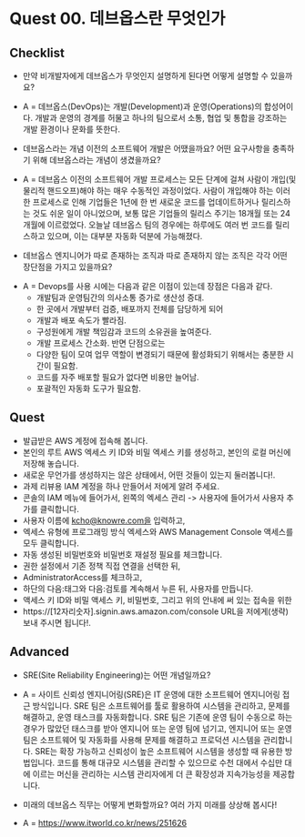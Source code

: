 <h1> Quest 00. 데브옵스란 무엇인가 </h1>

<h2>Checklist</h2>

- 만약 비개발자에게 데브옵스가 무엇인지 설명하게 된다면 어떻게 설명할 수 있을까요?
* A = 데브옵스(DevOps)는 개발(Development)과 운영(Operations)의 합성어이다. 개발과 운영의 경계를 허물고 하나의 팀으로서 소통, 협업 및 통합을 강조하는 개발 환경이나 문화를 뜻한다.

- 데브옵스라는 개념 이전의 소프트웨어 개발은 어땠을까요? 어떤 요구사항을 충족하기 위해 데브옵스라는 개념이 생겼을까요?
* A = 데브옵스 이전의 소프트웨어 개발 프로세스는 모든 단계에 걸쳐 사람이 개입(및 물리적 핸드오프)해야 하는 매우 수동적인 과정이었다. 사람이 개입해야 하는 이러한 프로세스로 인해 기업들은 1년에 한 번 새로운 코드를 업데이트하거나 릴리스하는 것도 쉬운 일이 아니었으며, 보통 많은 기업들의 릴리스 주기는 18개월 또는 24개월에 이르렀었다. 오늘날 데브옵스 팀의 경우에는 하루에도 여러 번 코드를 릴리스하고 있으며, 이는 대부분 자동화 덕분에 가능해졌다.


- 데브옵스 엔지니어가 따로 존재하는 조직과 따로 존재하지 않는 조직은 각각 어떤 장단점을 가지고 있을까요?
* A = Devops를 사용 시에는 다음과 같은 이점이 있는데 장점은 다음과 같다.
    - 개발팀과 운영팀간의 의사소통 증가로 생산성 증대.
    - 한 곳에서 개발부터 검증, 배포까지 전체를 담당하게 되어
    - 개발과 배포 속도가 빨라짐.
    - 구성원에게 개발 책임감과 코드의 소유권을 높여준다.
    - 개발 프로세스 간소화.
반면 단점으로는
    - 다양한 팀이 모여 업무 역할이 변경되기 때문에 활성화되기 위해서는 충분한 시간이 필요함.
    - 코드를 자주 배포할 필요가 없다면 비용만 늘어남.
    - 포괄적인 자동화 도구가 필요함.


<h2>Quest</h2>

- 발급받은 AWS 계정에 접속해 봅니다.
- 본인의 루트 AWS 엑세스 키 ID와 비밀 엑세스 키를 생성하고, 본인의 로컬 머신에 저장해 놓습니다.
- 새로운 무언가를 생성하지는 않은 상태에서, 어떤 것들이 있는지 둘러봅니다!.
- 과제 리뷰용 IAM 계정을 하나 만들어서 저에게 알려 주세요.
- 콘솔의 IAM 메뉴에 들어가서, 왼쪽의 엑세스 관리 -> 사용자에 들어가서 사용자 추가를 클릭합니다.
- 사용자 이름에 kcho@knowre.com을 입력하고, 
- 엑세스 유형에 프로그래밍 방식 엑세스와 AWS Management Console 액세스를 모두 클릭합니다.
- 자동 생성된 비밀번호와 비밀번호 재설정 필요를 체크합니다.
- 권한 설정에서 기존 정책 직접 연결을 선택한 뒤, 
- AdministratorAccess를 체크하고, 
- 하단의 다음:태그와 다음:검토를 계속해서 누른 뒤, 사용자를 만듭니다.
- 액세스 키 ID와 비밀 액세스 키, 비밀번호, 그리고 위의 안내에 써 있는 접속을 위한 
- https://[12자리숫자].signin.aws.amazon.com/console URL을 저에게(생략) 보내 주시면 됩니다!.



<h2>Advanced</h2>

- SRE(Site Reliability Engineering)는 어떤 개념일까요?
* A = 사이트 신뢰성 엔지니어링(SRE)은 IT 운영에 대한 소프트웨어 엔지니어링 접근 방식입니다. SRE 팀은 소프트웨어를 툴로 활용하여 시스템을 관리하고, 문제를 해결하고, 운영 태스크를 자동화합니다.
SRE 팀은 기존에 운영 팀이 수동으로 하는 경우가 많았던 태스크를 받아 엔지니어 또는 운영 팀에 넘기고, 엔지니어 또는 운영 팀은 소프트웨어 및 자동화를 사용해 문제를 해결하고 프로덕션 시스템을 관리합니다. 
SRE는 확장 가능하고 신뢰성이 높은 소프트웨어 시스템을 생성할 때 유용한 방법입니다. 코드를 통해 대규모 시스템을 관리할 수 있으므로 수천 대에서 수십만 대에 이르는 머신을 관리하는 시스템 관리자에게 더 큰 확장성과 지속가능성을 제공합니다. 

- 미래의 데브옵스 직무는 어떻게 변화할까요? 여러 가지 미래를 상상해 봅시다!
* A = https://www.itworld.co.kr/news/251626
